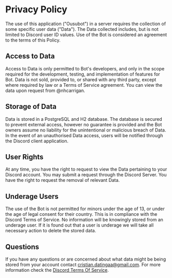# Privacy Policy
The use of this application ("Ousubot") in a server requires the collection of some specific user data ("Data").
The Data collected includes, but is not limited to Discord user ID values.
Use of the Bot is considered an agreement to the terms of this Policy.

## Access to Data
Access to Data is only permitted to Bot's developers, and only in the scope required for the development, testing, and implementation of features for Bot.
Data is not sold, provided to, or shared with any third party, except where required by law or a Terms of Service agreement.
You can view the data upon request from @nhcarrigan.

## Storage of Data
Data is stored in a PostgreSQL and H2 database.
The database is secured to prevent external access, however no guarantee is provided and the Bot owners assume no liability for the unintentional or malicious
breach of Data. In the event of an unauthorised Data access, users will be notified through the Discord client application.

## User Rights
At any time, you have the right to request to view the Data pertaining to your Discord account.
You may submit a request through the Discord Server. You have the right to request the removal of relevant Data.

## Underage Users
The use of the Bot is not permitted for minors under the age of 13, or under the age of legal consent for their country.
This is in compliance with the Discord Terms of Service. No information will be knowingly stored from an underage user.
If it is found out that a user is underage we will take all necessary action to delete the stored data.

## Questions
If you have any questions or are concerned about what data might be being stored from your account contact cristian.datingaa@gmail.com.
For more information check the [Discord Terms Of Service](https://discord.com/terms).
